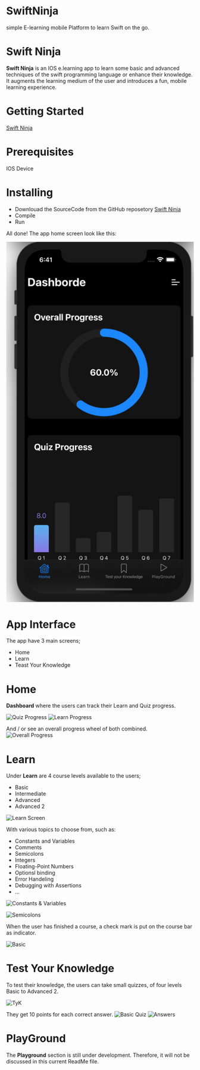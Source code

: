 # SwiftNinja
simple E-learning mobile Platform to learn Swift on the go.
# Swift Ninja
**Swift Ninja** is an IOS e.learning app to learn some basic and advanced techniques of the swift programming language or enhance their knowledge. It augments the learning medium of the user and introduces a fun, mobile learning experience.

# Getting Started
[Swift Ninja](https://github.com/SabahSam/SwiftNinja "Swift Ninjy")

# Prerequisites
IOS Device

# Installing

 * Downlouad the SourceCode from the GitHub reposetory [Swift Ninja](https://github.com/SabahSam/SwiftNinja "Swift Ninjy")
 * Compile
 * Run

All done!
The app home screen look like this: 

![Swift Ninja_Home Screen](https://github.com/SabahSam/SwiftNinja/blob/main/SwiftNinja/Images/HS2.png "SN Homescreen")

# App Interface
The app have 3 main screens;
* Home
* Learn
* Teast Your Knowledge


# Home
**Dashboard** where the users can track their Learn and Quiz progress.

![Quiz Progress](/Users/zeenasabah/Desktop/ReadMe_Images/Quiz.jpeg "Quiz")
![Learn Progress](/Users/zeenasabah/Desktop/ReadMe_Images/Learn.jpeg "Learn")


And / or see an overall progress wheel of both combined.
![Overall Progress](/Users/zeenasabah/Desktop/ReadMe_Images/Overall.jpeg "Overall") 



# Learn
Under **Learn** are 4 course levels available to the users;
* Basic
* Intermediate
* Advanced 
* Advanced 2

![Learn Screen](/Users/zeenasabah/Desktop/ReadMe_Images/Learn2.jpeg "Learn Screen")  

With various topics to choose from, such as:
* Constants and Variables
* Comments
* Semicolons
* Integers
* Floating-Point Numbers
* Optionsl binding
* Error Handeling
* Debugging with Assertions
* ...

![Constants & Variables](/Users/zeenasabah/Desktop/ReadMe_Images/CV.jpeg "Constants & Variables") 

![Semicolons](/Users/zeenasabah/Desktop/ReadMe_Images/Semicolons.jpeg "Semicolons")

When the user has finished a course, a check mark is put on the course bar as indicator.

![Basic](/Users/zeenasabah/Desktop/ReadMe_Images/Basic.jpeg "Basic") 


# Test Your Knowledge

To test their knowledge, the users can take small quizzes, of four levels Basic to Advanced 2.

![TyK](/Users/zeenasabah/Desktop/ReadMe_Images/Quiz2.jpeg "TyN") 

They get 10 points for each correct answer.
![Basic Quiz](/Users/zeenasabah/Desktop/ReadMe_Images/BQ.jpeg "Basic Quiz") 
![Answers](/Users/zeenasabah/Desktop/ReadMe_Images/FA.jpeg "Answers") 


# PlayGround
The **Playground** section is still under development. Therefore, it will not be discussed in this current ReadMe file.



